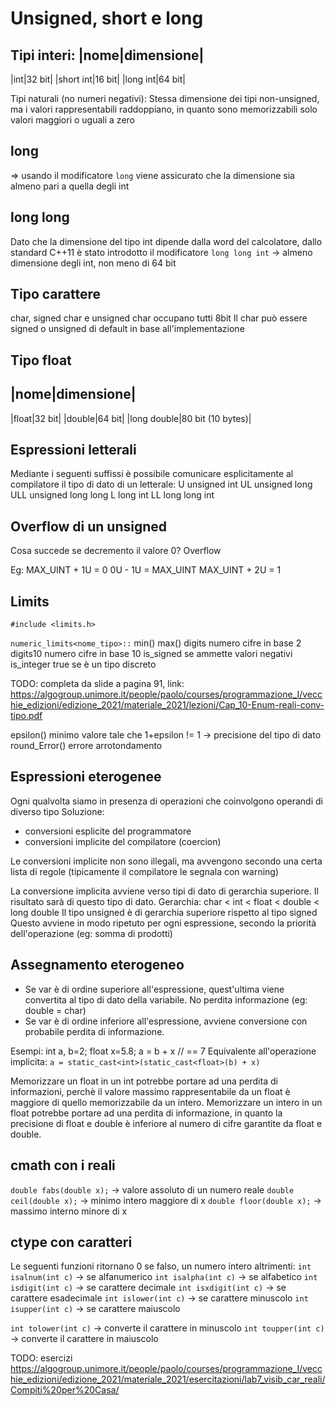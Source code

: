 # Unsigned, short e long

Tipi interi:
|nome|dimensione|
-----------------
|int|32 bit|
|short int|16 bit|
|long int|64 bit|

Tipi naturali (no numeri negativi):
Stessa dimensione dei tipi non-unsigned, ma i valori rappresentabili raddoppiano, in quanto sono memorizzabili solo valori maggiori o uguali a zero

## long
=> usando il modificatore `long` viene assicurato che la dimensione sia almeno pari a quella degli int

## long long
Dato che la dimensione del tipo int dipende dalla word del calcolatore, dallo standard C++11 è stato introdotto il modificatore `long long int` -> almeno dimensione degli int, non meno di 64 bit

## Tipo carattere
char, signed char e unsigned char occupano tutti 8bit
Il char può essere signed o unsigned di default in base all'implementazione

## Tipo float
|nome|dimensione|
----------------
|float|32 bit|
|double|64 bit|
|long double|80 bit (10 bytes)|

## Espressioni letterali
Mediante i seguenti suffissi è possibile comunicare esplicitamente al compilatore il tipo di dato di un letterale:
U			unsigned int
UL		unsigned long
ULL		unsigned long long
L			long int
LL		long long int

## Overflow di un unsigned
Cosa succede se decremento il valore 0? Overflow

Eg:
MAX_UINT + 1U = 0
0U - 1U = MAX_UINT
MAX_UINT + 2U = 1

## Limits
`#include <limits.h>`

`numeric_limits<nome_tipo>::`
min()
max()
digits				numero cifre in base 2
digits10			numero cifre in base 10
is_signed			se ammette valori negativi
is_integer		true se è un tipo discreto

TODO: completa da slide a pagina 91, link: https://algogroup.unimore.it/people/paolo/courses/programmazione_I/vecchie_edizioni/edizione_2021/materiale_2021/lezioni/Cap_10-Enum-reali-conv-tipo.pdf

epsilon()			minimo valore tale che 1+epsilon != 1 -> precisione del tipo di dato
round_Error()	errore arrotondamento

## Espressioni eterogenee
Ogni qualvolta siamo in presenza di operazioni che coinvolgono operandi di diverso tipo
Soluzione:
- conversioni esplicite del programmatore
- conversioni implicite del compilatore (coercion)

Le conversioni implicite non sono illegali, ma avvengono secondo una certa lista di regole (tipicamente il compilatore le segnala con warning)

La conversione implicita avviene verso tipi di dato di gerarchia superiore. Il risultato sarà di questo tipo di dato.
Gerarchia: char < int < float < double < long double
Il tipo unsigned è di gerarchia superiore rispetto al tipo signed
Questo avviene in modo ripetuto per ogni espressione, secondo la priorità dell'operazione (eg: somma di prodotti)

## Assegnamento eterogeneo
- Se var è di ordine superiore all'espressione, quest'ultima viene convertita al tipo di dato della variabile. No perdita informazione (eg: double = char)
- Se var è di ordine inferiore all'espressione, avviene conversione con probabile perdita di informazione.

Esempi:
int a, b=2; float x=5.8;
a = b + x // == 7
Equivalente all'operazione implicita: `a = static_cast<int>(static_cast<float>(b) + x)`

Memorizzare un float in un int potrebbe portare ad una perdita di informazioni, perchè il valore massimo rappresentabile da un float è maggiore di quello memorizzabile da un intero.
Memorizzare un intero in un float potrebbe portare ad una perdita di informazione, in quanto la precisione di float e double è inferiore al numero di cifre garantite da float e double.

## cmath con i reali
`double fabs(double x);` -> valore assoluto di un numero reale
`double ceil(double x);` -> minimo intero maggiore di x
`double floor(double x);` -> massimo interno minore di x

## ctype con caratteri
Le seguenti funzioni ritornano 0 se falso, un numero intero altrimenti:
`int isalnum(int c)` -> se alfanumerico
`int isalpha(int c)` -> se alfabetico
`int isdigit(int c)` -> se carattere decimale
`int isxdigit(int c)` -> se carattere esadecimale
`int islower(int c)` -> se carattere minuscolo
`int isupper(int c)` -> se carattere maiuscolo

`int tolower(int c)` -> converte il carattere in minuscolo
`int toupper(int c)` -> converte il carattere in maiuscolo


TODO: esercizi https://algogroup.unimore.it/people/paolo/courses/programmazione_I/vecchie_edizioni/edizione_2021/materiale_2021/esercitazioni/lab7_visib_car_reali/Compiti%20per%20Casa/
